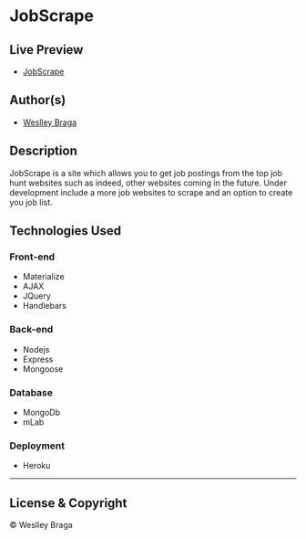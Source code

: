 # JobScrape

## Live Preview
 - [JobScrape](https://jobscrape.herokuapp.com/)


## Author(s)
  - [Weslley Braga](https://github.com/wesbragagt)

## Description
  JobScrape is a site which allows you to get job postings from the top job hunt websites such as indeed, other websites coming in the future.
  Under development include a more job websites to scrape and an option to create you job list.

## Technologies Used

  ### Front-end  
  - Materialize
  - AJAX
  - JQuery
  - Handlebars
  ### Back-end
  - Nodejs
  - Express
  - Mongoose
  
  ### Database
  - MongoDb
  - mLab

  ### Deployment
  - Heroku
  
---
## License & Copyright
© Weslley Braga

